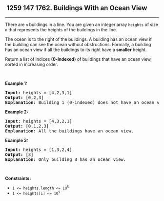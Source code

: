 <h2> 1259 147
1762. Buildings With an Ocean View</h2><hr><div><p>There are <code>n</code> buildings in a line. You are given an integer array <code>heights</code> of size <code>n</code> that represents the heights of the buildings in the line.</p>

<p>The ocean is to the right of the buildings. A building has an ocean view if the building can see the ocean without obstructions. Formally, a building has an ocean view if all the buildings to its right have a <strong>smaller</strong> height.</p>

<p>Return a list of indices <strong>(0-indexed)</strong> of buildings that have an ocean view, sorted in increasing order.</p>

<p>&nbsp;</p>
<p><strong class="example">Example 1:</strong></p>

<pre><strong>Input:</strong> heights = [4,2,3,1]
<strong>Output:</strong> [0,2,3]
<strong>Explanation:</strong> Building 1 (0-indexed) does not have an ocean view because building 2 is taller.
</pre>

<p><strong class="example">Example 2:</strong></p>

<pre><strong>Input:</strong> heights = [4,3,2,1]
<strong>Output:</strong> [0,1,2,3]
<strong>Explanation:</strong> All the buildings have an ocean view.
</pre>

<p><strong class="example">Example 3:</strong></p>

<pre><strong>Input:</strong> heights = [1,3,2,4]
<strong>Output:</strong> [3]
<strong>Explanation:</strong> Only building 3 has an ocean view.
</pre>

<p>&nbsp;</p>
<p><strong>Constraints:</strong></p>

<ul>
	<li><code>1 &lt;= heights.length &lt;= 10<sup>5</sup></code></li>
	<li><code>1 &lt;= heights[i] &lt;= 10<sup>9</sup></code></li>
</ul>
</div>